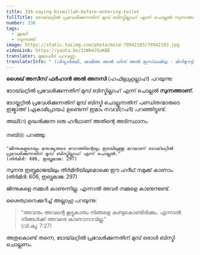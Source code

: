 ```yaml
---
title: 336-saying-bismillah-before-entering-toilet
fullTitle: ടോയ്‌ലറ്റിൽ പ്രവേശിക്കുന്നതിന് മുമ്പ് ബിസ്മില്ലാഹ് എന്ന് ചൊല്ലൽ സുന്നത്താണോ?
number: 336
tags:
  - ശുദ്ധി
  - സുന്നത്ത്
image: https://static.toiimg.com/photo/msid-79942183/79942183.jpg
videoLink: https://youtu.be/1zWkHJSuKBE
translator: മുജാഹിദ് പറവണ്ണ
translatorInfo: " (വിദ്യാർത്ഥി, ജാമിഅ അൽ ഹിന്ദ് അൽ ഇസ്‌ലാമിയ്യ - മിനിഊട്ടി)"
---
```

**ശൈഖ് അസീസ് ഫർഹാൻ അൽ അനസി** (ഹഫിള്വഹുല്ലാഹ്) പറയുന്നു:  

ടോയ്‌ലറ്റിൽ പ്രവേശിക്കുന്നതിന് മുമ്പ് ബിസ്മില്ലാഹ് എന്ന് ചൊല്ലൽ **സുന്നത്താണ്.** 

ടോയ്ലറ്റിൽ പ്രവേശിക്കുന്നതിന് മുമ്പ് ബിസ്മി ചൊല്ലുന്നതിന് പണ്ഡിതന്മാരുടെ ഇജ്മാഅ് (ഏകാഭിപ്രായം) ഉണ്ടെന്ന് ഇമാം നവവി(റഹി) പറഞ്ഞിട്ടുണ്ട്.

അലി(റ) ഉദ്ധരിക്കുന്ന ഒരു ഹദീഥാണ് അതിന്റെ അടിസ്ഥാനം. 

നബിﷺ പറഞ്ഞു:

`"ജിന്നുകളുടെയും മനുഷ്യരുടെ ഔറത്തിന്റെയും ഇടയിലുള്ള മറയാണ് ടോയ്‌ലറ്റിൽ പ്രവേശിക്കുന്നതിന് മുമ്പ് ബിസ്മില്ലാഹ് എന്ന് ചൊല്ലൽ."`\
`(തിർമിദി: 606, ഇബ്നുമാജ: 297)`

സുനനു ഇബ്നുമാജയിലും തിർമിദിയിലുമൊക്കെ ഈ ഹദീഥ് നമുക്ക് കാണാം.
(തിർമിദി: 606, ഇബ്നുമാജ: 297) 

ജിന്നുകളെ നമ്മൾ കാണുന്നില്ല. എന്നാൽ അവർ നമ്മളെ കാണുന്നുണ്ട്.

ശൈത്വാനെക്കുറിച്ച് അല്ലാഹു പറയുന്നു:

> "അവനും അവന്റെ കൂട്ടുകാരും നിങ്ങളെ കണ്ടുകൊണ്ടിരിക്കും. എന്നാല്‍ നിങ്ങള്‍ക്ക് അവരെ കാണാനാവില്ല."\
> (വി.ക്വു. 7:27) 

അതുകൊണ്ട് തന്നെ, ടോയ്‌ലറ്റിൽ പ്രവേശിക്കുന്നതിന് മുമ്പ് ഒരാൾ ബിസ്മി ചൊല്ലണം.